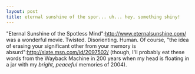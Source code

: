 ```yaml
--- 
layout: post
title: eternal sunshine of the spor... uh... hey, something shiny!
---
```

"Eternal Sunshine of the Spotless Mind":http://www.eternalsunshine.com/ was a wonderful movie.  Twisted.  Disorienting.  Human.  Of course, "the idea of erasing your significant other from your memory is absurd":http://slate.msn.com/id/2097502/ (though, I'll probably eat these words from the Wayback Machine in 200 years when my head is floating in a jar with my _bright, peaceful_ memories of 2004).
